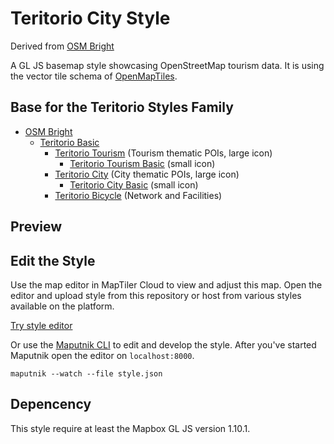 # Teritorio City Style

Derived from [OSM Bright](https://github.com/openmaptiles/osm-bright-gl-style)

A GL JS basemap style showcasing OpenStreetMap tourism data. It is using the vector tile schema of [OpenMapTiles](https://github.com/openmaptiles/openmaptiles).

## Base for the Teritorio Styles Family

- [OSM Bright](https://github.com/openmaptiles/osm-bright-gl-style)
    - [Teritorio Basic](https://github.com/teritorio/teritorio-basic-gl-style)
        - [Teritorio Tourism](https://github.com/teritorio/teritorio-tourism-gl-style) (Tourism thematic POIs, large icon)
            - [Teritorio Tourism Basic](https://github.com/teritorio/teritorio-tourism-basic-gl-style) (small icon)
        - [Teritorio City](https://github.com/teritorio/teritorio-city-gl-style) (City thematic POIs, large icon)
            - [Teritorio City Basic](https://github.com/teritorio/teritorio-tourism-basic-gl-style) (small icon)
        - [Teritorio Bicycle](https://github.com/teritorio/teritorio-bicycle-gl-style) (Network and Facilities)

## Preview

## Edit the Style

Use the map editor in MapTiler Cloud to view and adjust this map. Open the editor and upload style from this repository or host from various styles available on the platform.

[Try style editor](https://cloud.maptiler.com/maps/editor)


Or use the [Maputnik CLI](http://openmaptiles.org/docs/style/maputnik/) to edit and develop the style.
After you've started Maputnik open the editor on `localhost:8000`.

```
maputnik --watch --file style.json
```

## Depencency

This style require at least the Mapbox GL JS version 1.10.1.
